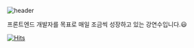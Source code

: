 
<!--
**ace0507/ace0507** is a ✨ _special_ ✨ repository because its `README.md` (this file) appears on your GitHub profile.

Here are some ideas to get you started:

- 🔭 I’m currently working on ...
- 🌱 I’m currently learning ...
- 👯 I’m looking to collaborate on ...
- 🤔 I’m looking for help with ...
- 💬 Ask me about ...
- 📫 How to reach me: ...
- 😄 Pronouns: ...
- ⚡ Fun fact: ...
-->
![header](https://capsule-render.vercel.app/api?type=transparent&color=auto&height=300&section=header&text=YEONSU's%20CodeRoom🧸&fontSize=70&fontColor=7C0871)

프론트엔드 개발자를 목표로 매일 조금씩 성장하고 있는 강연수입니다.😃

[![Hits](https://hits.seeyoufarm.com/api/count/incr/badge.svg?url=https%3A%2F%2Fgithub.com%2Face0507&count_bg=%23ADADAD&title_bg=%237C0871&icon=&icon_color=%23E7E7E7&title=hits&edge_flat=false)](https://hits.seeyoufarm.com)
